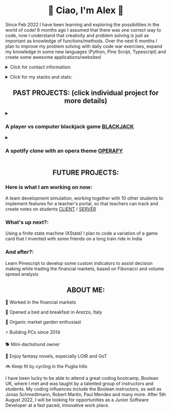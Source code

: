 # <h1 align="center"> 👋 Ciao, I'm Alex 👋</h1> 

Since Feb 2022 I have been learning and exploring the possibilities in the world of code! 6 months ago I assumed that there was one correct way to code, now I understand that creativity and problem solving is just as important as knowledge of functions/methods. Over the next 6 months I plan to improve my problem solving with daily code war exercises, expand my knowledge in some new languages (Python, Pine Script, Typescript) and create some awesome applications/websites!

<p> </p>

<details> 
   
<summary>Click for contact information: </summary>
   
<p> </p>
   
   💬 +39 351 614 0060 
   
   📫 aj0312@my.bristol.ac.uk 
   
   :computer: [LinkedIn](https://www.linkedin.com/in/alex-90-jennings/)
   
<p> </p>
   
</details>  

<p> </p>

<details> 
   
<summary>Click for my stacks and stats: </summary>
   
<p> </p>

**Current Stack:**
   
<p align="left"> 
    <a href="https://www.postgresql.org" target="_blank" rel="noreferrer"> <img src="https://raw.githubusercontent.com/devicons/devicon/master/icons/postgresql/postgresql-original-wordmark.svg" alt="postgresql" width="40" height="40"/> </a>
    <a href="https://expressjs.com" target="_blank" rel="noreferrer"> <img src="https://raw.githubusercontent.com/morbargig/morbargig/master/assets/Express.jpg" alt="express" width="40" height="40"/> 
   </a> 
    <a href="https://reactjs.org/" target="_blank" rel="noreferrer"> <img src="https://raw.githubusercontent.com/devicons/devicon/master/icons/react/react-original-wordmark.svg" alt="react" width="40" height="40"/> </a> 
    <a href="https://nodejs.org" target="_blank" rel="noreferrer"> <img src="https://raw.githubusercontent.com/devicons/devicon/master/icons/nodejs/nodejs-original-wordmark.svg" alt="nodejs" width="40" height="40"/> </a> 
    <a href="https://developer.mozilla.org/en-US/docs/Web/JavaScript" target="_blank" rel="noreferrer"> <img src="https://raw.githubusercontent.com/devicons/devicon/master/icons/javascript/javascript-original.svg" alt="javascript" width="40" height="40"/> </a> 
   <a href="https://www.w3schools.com/css/" target="_blank" rel="noreferrer"> <img src="https://raw.githubusercontent.com/devicons/devicon/master/icons/css3/css3-original-wordmark.svg" alt="css3" width="40" height="40"/> </a> 
   <a href="https://www.w3.org/html/" target="_blank" rel="noreferrer"> <img src="https://raw.githubusercontent.com/devicons/devicon/master/icons/html5/html5-original-wordmark.svg" alt="html5" width="40" height="40"/> </a> <a href="https://jasmine.github.io/" target="_blank" rel="noreferrer"> <img src="https://www.vectorlogo.zone/logos/jasmine/jasmine-icon.svg" alt="jasmine" width="40" height="40"/> </a> 
   <a href="https://www.cypress.io" target="_blank" rel="noreferrer"> <img src="https://logodix.com/logo/1861712.png" alt="cypress" width="40" height="40"/> </a> 
   <a href="https://git-scm.com/" target="_blank" rel="noreferrer"> <img src="https://upload.wikimedia.org/wikipedia/commons/thumb/3/3f/Git_icon.svg/1024px-Git_icon.svg.png" alt="git" width="40" height="40"/> </a> 

   </p>
   
**Looking to add soon:**
   
<p align="left">  
   <a href="https://www.python.org" target="_blank" rel="noreferrer"> <img src="https://raw.githubusercontent.com/devicons/devicon/master/icons/python/python-original.svg" alt="python" width="40" height="40"/> </a> 
   <a href="https://www.typescriptlang.org/" target="_blank" rel="noreferrer"> <img src="https://raw.githubusercontent.com/devicons/devicon/master/icons/typescript/typescript-original.svg" alt="typescript" width="40" height="40"/> </a> 
    <a href="https://www.tradingview.com/pine-script-docs/en/v4/Introduction.html" target="_blank" rel="noreferrer"> <img src="https://www.tradingview.com/pine-script-docs/en/v5/_images/Pine_Script_logo_small.png" alt="pinescript" width="40" height="40"/> </a> 
   </p>
    
<p> </p>
  
  <div align="center"> 
     <a href="https://github.com/anuraghazra/github-readme-stats">
      <img align="center" src="https://github-readme-stats.vercel.app/api?username=Alex90Jennings&theme=tokyonight" />
    </a>
    <p></p>
  </div>
  

  
  <div align="center"> 
    <a href="https://git.io/streak-stats">
      <img align="center" src="https://github-readme-streak-stats.herokuapp.com?user=Alex90Jennings&theme=tokyonight&date_format=j%20M%5B%20Y%5D" />
    </a>
    <p></p>
  </div>
   
  <div align="center"> 
    <a href="https://github.com/anuraghazra/convoychat">
      <img align="center" src="https://github-readme-stats.vercel.app/api/top-langs/?username=Alex90Jennings&theme=tokyonight&layout=compact" />
    </a>
    <p></p>
  </div>
   
<p> </p>

</details>

## <h2 align="center">PAST PROJECTS: (click individual project for more details)</h2>

<details> 
   
<summary>
   
### A player vs computer blackjack game [BLACKJACK](https://github.com/Alex90Jennings/react-blackjack)
   
</summary>
   
   - A player can play a hand vs the dealer, and bet on the result
   - My first full stack application built from scratch
   - Implementing a finite state machine would make the game process and expansion easier to manage

</details>

<details> 
   
<summary>
   
### A spotify clone with an opera theme [OPERAFY](https://github.com/Alex90Jennings/boolean-uk-html-spotify) 
      
</summary>
   
   - HMTL and CSS clone of spotify
   - Prastising CSS grids
   - Soon I will add JS to add functionality to the clone

</details>

## <h2 align="center">FUTURE PROJECTS: </h2> 

### Here is what I am working on now:

A team development simulation, working together with 10 other students to implement features for a teacher's portal, so that teachers can track and create notes on students [CLIENT](https://github.com/Alex90Jennings/team-dev-client-c5) / [SERVER](https://github.com/Alex90Jennings/team-dev-server-c5)

### What's up next?:

Using a finite state machine (XState) I plan to code a variation of a game card that I invented with some friends on a long train ride in India

### And after?:

Learn Pinescript to develop some custom indicators to assist decision making while trading the financial markets, based on Fibonacci and volume spread analysis


## <h2 align="center">ABOUT ME: </h2> 

:construction_worker: Worked in the financial markets

:house_with_garden: Opened a bed and breakfast in Arezzo, Italy

🌱 Organic market garden enthusiast

⚡ Building PCs since 2014

:dog2: Mini-dachshund owner

:dragon: Enjoy fantasy novels, especially LOtR and GoT

:bike: Keep fit by cycling in the Puglia hills


I have been lucky to be able to attend a great coding bootcamp, Boolean UK, where I met and was taught by a talented group of instructors and students. My coding influences include the Boolean instructors, as well as Jonas Schmedtmann, Robert Martin, Paul Mendes and many more. After 5th August 2022, I will be looking for opportunities as a Junior Software Developer at a fast paced, innovative work place.

<!--
**Alex90Jennings/Alex90Jennings** is a ✨ _special_ ✨ repository because its `README.md` (this file) appears on your GitHub profile.

Here are some ideas to get you started:

- 🔭 I’m currently working on ...
- 🌱 I’m currently learning ...
- 👯 I’m looking to collaborate on ...
- 🤔 I’m looking for help with ...
- 💬 Ask me about ...
- 📫 How to reach me: ...
- 😄 Pronouns: ...
- ⚡ Fun fact: ...
-->
